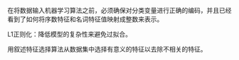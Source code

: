 
在将数据输入机器学习算法之前，必须确保对分类变量进行正确的编码，并且已经看到了如何将序数特征和名词特征值映射成整数来表示。

L1正则化：降低模型的复杂性来避免过拟合。

用叙述特征选择算法从数据集中选择有意义的特征以去除不相关的特征。


